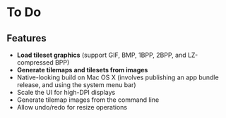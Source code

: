 # To Do

## Features

* **Load tileset graphics** (support GIF, BMP, 1BPP, 2BPP, and LZ-compressed BPP)
* **Generate tilemaps and tilesets from images**
* Native-looking build on Mac OS X (involves publishing an app bundle release, and using the system menu bar)
* Scale the UI for high-DPI displays
* Generate tilemap images from the command line
* Allow undo/redo for resize operations
